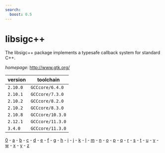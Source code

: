 ```yaml
---
search:
  boost: 0.5
---
```

# libsigc++

The libsigc++ package implements a typesafe callback system for standard C++.

*homepage*: <http://www.gtk.org/>

version | toolchain
--------|----------
``2.10.0`` | ``GCCcore/6.4.0``
``2.10.1`` | ``GCCcore/7.3.0``
``2.10.2`` | ``GCCcore/8.2.0``
``2.10.2`` | ``GCCcore/8.3.0``
``2.10.8`` | ``GCCcore/10.3.0``
``2.12.1`` | ``GCCcore/11.3.0``
``3.4.0`` | ``GCCcore/11.3.0``

[0](../0/index.md) - [a](../a/index.md) - [b](../b/index.md) - [c](../c/index.md) - [d](../d/index.md) - [e](../e/index.md) - [f](../f/index.md) - [g](../g/index.md) - [h](../h/index.md) - [i](../i/index.md) - [j](../j/index.md) - [k](../k/index.md) - [l](../l/index.md) - [m](../m/index.md) - [n](../n/index.md) - [o](../o/index.md) - [p](../p/index.md) - [q](../q/index.md) - [r](../r/index.md) - [s](../s/index.md) - [t](../t/index.md) - [u](../u/index.md) - [v](../v/index.md) - [w](../w/index.md) - [x](../x/index.md) - [y](../y/index.md) - [z](../z/index.md)

